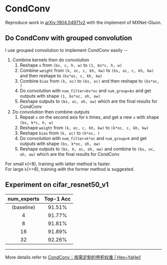 # CondConv    
Reproduce work in [arXiv:1904.04971v2](https://arxiv.org/abs/1904.04971v2) with the implement of MXNet-Gluon.     

## Do CondConv with grouped convolution         
I use grouped convolution to implement CondConv easily --    
1. Combine kernels then do convolution        
    1. Reshape `x` from `(bs, c, h, w)` to `(1, bs*c, h, w)`     
    2. Combine `weight` from `(k, oc, c, kh, kw)` to `(bs, oc, c, kh, kw)` and then reshape to `(bs*oc, c, kh, kw)`
    3. Combine `bias` from `(k, oc)` to `(bs, oc)` and then reshape to `(bs*oc, )`
    4. Do convolution with `num_filter=bs*oc` and `num_group=bs` and get outputs with shape `(1, bs*oc, oh, ow)`
    5. Reshape outputs to `(bs, oc, oh, ow)` which are the final results for CondConv
2. Do convolution then combine outputs     
    1. Repeat `x` on the second axis for `k` times, and get a new `x` with shape `(bs, k*c, h, w)`
    2. Reshape `weight` from `(k, oc, c, kh, kw)` to `(k*oc, c, kh, kw)`
    3. Reshape `bias` from `(k, oc)` to `(k*oc, )`
    4. Do convolution with `num_filter=k*oc` and `num_group=k` and get outputs with shape `(bs, k*oc, oh, ow)`
    5. Reshape outputs to `(bs, k, oc, oh, ow)` and combine to `(bs, oc, oh, ow)` which are the final results for CondConv

For small `k`(<8), training with latter method is faster.   
For large `k`(>=8), training with the former method is suggested.

## Experiment on cifar_resnet50_v1      

| num_experts | Top-1 Acc |
|:---:|:---:|
|(baseline)|91.51%|
|4|91.77%|
|8|91.81%|
|16|91.89%|
|32|92.26%|

-----------         
More details refer to [CondConv：按需定制的卷积权重 | Hey~YaHei!](https://hey-yahei.cn/2019/10/30/CondConv/)
